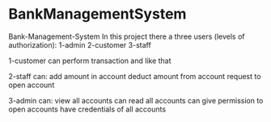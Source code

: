 # BankManagementSystem
Bank-Management-System
In this project there a three users (levels of authorization): 1-admin 2-customer 3-staff

1-customer can perform transaction and like that

2-staff can: add amount in account deduct amount from account request to open account

3-admin can: view all accounts can read all accounts can give permission to open accounts have credentials of all accounts
